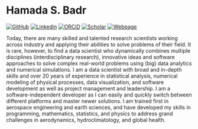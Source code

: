 # Hamada S. Badr

[![GitHub](https://img.shields.io/badge/GitHub-hsbadr-blue?style=flat-square&logo=GitHub&logoColor=white&link=https://github.com/hsbadr)](https://github.com/hsbadr)
[![Linkedin](https://img.shields.io/badge/LinkedIn-hsbadr-blue?style=flat-square&logo=Linkedin&logoColor=white&link=https://www.linkedin.com/in/hsbadr)](https://www.linkedin.com/in/hsbadr)
[![ORCiD](https://img.shields.io/badge/ORCiD-0000--0002--9808--2344-blue?style=flat-square&logo=ORCiD&logoColor=white&link=https://orcid.org/0000-0002-9808-2344)](https://orcid.org/0000-0002-9808-2344)
[![Scholar](https://img.shields.io/badge/Scholar-Hamada%20S.%20Badr-blue?style=flat-square&logo=Google&logoColor=white&link=https://scholar.google.com/citations?user=ZVmbOxAAAAAJ)](https://scholar.google.com/citations?user=ZVmbOxAAAAAJ)
[![Webpage](https://img.shields.io/badge/Webpage-pages.jh.edu/~hbadr1-blue?style=flat-square&logo=Hey&logoColor=white&link=https://pages.jh.edu/~hbadr1)](https://pages.jh.edu/~hbadr1)

Today, there are many skilled and talented research scientists working across industry and applying their abilities to solve problems of their field. It is rare, however, to find a data scientist who dynamically combines multiple disciplines (interdisciplinary research), innovative ideas and software approaches to solve complex real-world problems using (big) data analytics and numerical simulations. I am a data scientist with broad and in-depth skills and over 20 years of experience in statistical analysis, numerical modeling of physical processes, data visualization, and software development as well as project management and leadership. I am a software-independent developer as I can easily and quickly switch between different platforms and master newer solutions. I am trained first in aerospace engineering and earth sciences, and have developed my skills in programming, mathematics, statistics, and physics to address grand challenges in aerodynamics, hydroclimatology, and global health.

<!--
**hsbadr/hsbadr** is a ✨ _special_ ✨ repository because its `README.md` (this file) appears on your GitHub profile.

Here are some ideas to get you started:

- 🔭 I’m currently working on ...
- 🌱 I’m currently learning ...
- 👯 I’m looking to collaborate on ...
- 🤔 I’m looking for help with ...
- 💬 Ask me about ...
- 📫 How to reach me: ...
- 😄 Pronouns: ...
- ⚡ Fun fact: ...
-->
